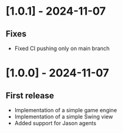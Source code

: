 
# [1.0.1] - 2024-11-07
## Fixes
- Fixed CI pushing only on main branch


# [1.0.0] - 2024-11-07
## First release
- Implementation of a simple game engine 
- Implementation of a simple Swing view 
- Added support for Jason agents

